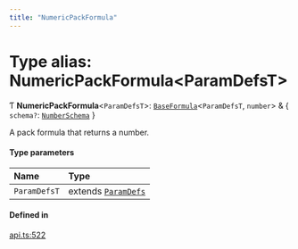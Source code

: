 ```yaml
---
title: "NumericPackFormula"
---
```

# Type alias: NumericPackFormula<ParamDefsT\>

Ƭ **NumericPackFormula**<`ParamDefsT`\>: [`BaseFormula`](BaseFormula.md)<`ParamDefsT`, `number`\> & { `schema?`: [`NumberSchema`](NumberSchema.md)  }

A pack formula that returns a number.

#### Type parameters

| Name | Type |
| :------ | :------ |
| `ParamDefsT` | extends [`ParamDefs`](ParamDefs.md) |

#### Defined in

[api.ts:522](https://github.com/coda/packs-sdk/blob/main/api.ts#L522)
